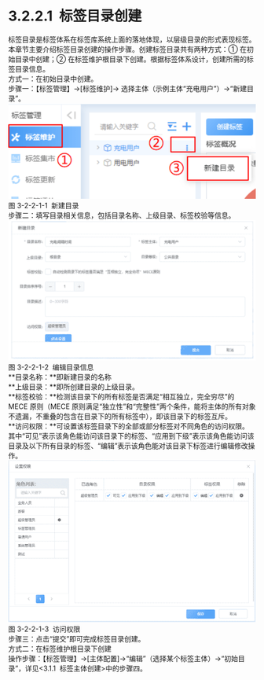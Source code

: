 # 3.2.2.1  标签目录创建

标签目录是标签体系在标签库系统上面的落地体现，以层级目录的形式表现标签。本章节主要介绍标签目录创建的操作步骤。创建标签目录共有两种方式：① 在初始目录中创建；② 在标签维护根目录下创建。根据标签体系设计，创建所需的标签目录信息。<br />方式一：在初始目录中创建。<br />步骤一：【标签管理】→[标签维护]→ 选择主体（示例主体“充电用户”）→“新建目录”。<br />![](<../../assets/images/(76).png#height=135&width=348>)<br />图 3-2-2-1-1  新建目录<br />步骤二：填写目录相关信息，包括目录名称、上级目录、标签校验等信息。<br />![](<../../assets/images/(77).png#height=235&width=415>)<br />图 3-2-2-1-2  编辑目录信息<br />**目录名称：**即新建目录的名称<br />**上级目录：**即所创建目录的上级目录。<br />**标签校验：**检测该目录下的所有标签是否满足“相互独立，完全穷尽”的 MECE 原则（MECE 原则满足“独立性”和“完整性”两个条件，能将主体的所有对象不遗漏，不重叠的包含在目录下的所有标签中），即该目录下的标签互斥。<br />**访问权限：**可设置该标签目录下的全部或部分标签对不同角色的访问权限。其中“可见”表示该角色能访问该目录下的标签、“应用到下级”表示该角色能访问该目录及以下所有目录的标签、“编辑”表示该角色能对该目录下标签进行编辑修改操作。<br />![](<../../assets/images/(78).png#height=270&width=411>)<br />图 3-2-2-1-3  访问权限<br />步骤三：点击“提交”即可完成标签目录创建。<br />方式二：在标签维护根目录下创建<br />操作步骤：【标签管理】→[主体配置]→“编辑”（选择某个标签主体）→“初始目录”，详见<3.1.1  标签主体创建>中的步骤四。
<a name="xwogA"></a>
